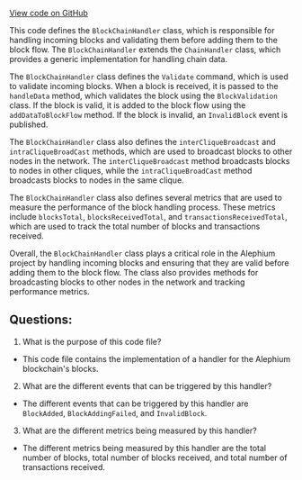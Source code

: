 [View code on GitHub](https://github.com/oxygenium/oxygenium/flow/src/main/scala/org/oxygenium/flow/handler/BlockChainHandler.scala)

This code defines the `BlockChainHandler` class, which is responsible for handling incoming blocks and validating them before adding them to the block flow. The `BlockChainHandler` extends the `ChainHandler` class, which provides a generic implementation for handling chain data. 

The `BlockChainHandler` class defines the `Validate` command, which is used to validate incoming blocks. When a block is received, it is passed to the `handleData` method, which validates the block using the `BlockValidation` class. If the block is valid, it is added to the block flow using the `addDataToBlockFlow` method. If the block is invalid, an `InvalidBlock` event is published. 

The `BlockChainHandler` class also defines the `interCliqueBroadcast` and `intraCliqueBroadCast` methods, which are used to broadcast blocks to other nodes in the network. The `interCliqueBroadcast` method broadcasts blocks to nodes in other cliques, while the `intraCliqueBroadCast` method broadcasts blocks to nodes in the same clique. 

The `BlockChainHandler` class also defines several metrics that are used to measure the performance of the block handling process. These metrics include `blocksTotal`, `blocksReceivedTotal`, and `transactionsReceivedTotal`, which are used to track the total number of blocks and transactions received. 

Overall, the `BlockChainHandler` class plays a critical role in the Alephium project by handling incoming blocks and ensuring that they are valid before adding them to the block flow. The class also provides methods for broadcasting blocks to other nodes in the network and tracking performance metrics.
## Questions: 
 1. What is the purpose of this code file?
- This code file contains the implementation of a handler for the Alephium blockchain's blocks.
2. What are the different events that can be triggered by this handler?
- The different events that can be triggered by this handler are `BlockAdded`, `BlockAddingFailed`, and `InvalidBlock`.
3. What are the different metrics being measured by this handler?
- The different metrics being measured by this handler are the total number of blocks, total number of blocks received, and total number of transactions received.